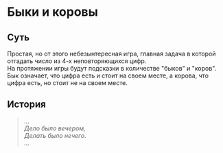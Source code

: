 # Быки и коровы
## Суть
Простая, но от этого небезынтересная игра, главная задача в которой отгадать число из 4-х неповторяющихся цифр.  
На протяжении игры будут подсказки в количестве "быков" и "коров". Бык означает, что цифра есть и стоит на своем месте, а корова, что цифра есть, но стоит не на своем месте.
## История 
> *...*  
> *Дело было вечером,*  
> *Делать было нечего.*  
> *...*
